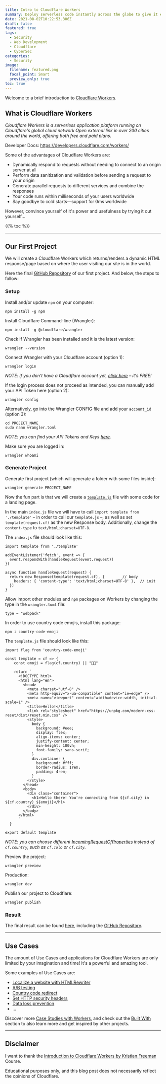 ```yaml
---
title: Intro to Cloudflare Workers
summary: Deploy serverless code instantly across the globe to give it exceptional performance, reliability, and scale.
date: 2021-08-02T10:22:53.306Z
draft: false
featured: true
tags:
  - Security
  - Web Development
  - Cloudflare
  - CyberSec
categories:
  - Security
image:
  filename: featured.png
  focal_point: Smart
  preview_only: true
toc: true
---
```


Welcome to a brief introduction to [Cloudflare Workers](https://workers.cloudflare.com/).

## What is Cloudflare Workers

_Cloudflare Workers is a serverless application platform running on Cloudflare's global cloud network Open external link in over 200 cities around the world, offering both free and paid plans._

Developer Docs: https://developers.cloudflare.com/workers/

Some of the advantages of Cloudflare Workers are:

- Dynamically respond to requests without needing to connect to an origin server at all
- Perform data sanitization and validation before sending a request to your origin
- Generate parallel requests to different services and combine the responses
- Your code runs within milliseconds of your users worldwide
- Say goodbye to cold starts—support for 0ms worldwide

However, convince yourself of it's power and usefulness by trying it out yourself...

{{% toc %}}

* * *

## Our First Project

We will create a Cloudflare Workers which returns/renders a dynamic HTML response/page based on where the user visiting our site is in the world.

Here the final [GitHub Repository](https://github.com/DavidJKTofan/html-my-project) of our first project.
And below, the steps to follow:

### Setup

Install and/or update `npm` on your computer:
```
npm install -g npm
```    

Install Cloudflare Command-line (Wrangler):
```
npm install -g @cloudflare/wrangler
```

Check if Wrangler has been installed and it is the latest version:
```
wrangler --version
```

Connect Wrangler with your Cloudflare account (option 1):
```
wrangler login
```

_NOTE: if you don't have a Cloudflare account yet, [click here](https://dash.cloudflare.com/sign-up) – it's FREE!_

If the login process does not proceed as intended, you can manually add your API Token here (option 2):
```
wrangler config
```

Alternatively, go into the Wrangler CONFIG file and add your `account_id` (option 3):
```
cd PROJECT_NAME
sudo nano wrangler.toml
```

_NOTE: you can find your API Tokens and Keys [here](https://support.cloudflare.com/hc/en-us/articles/200167836-Managing-API-Tokens-and-Keys)._

Make sure you are logged in:
```
wrangler whoami
```

### Generate Project

Generate first project (which will generate a folder with some files inside):
```
wrangler generate PROJECT_NAME
```

Now the fun part is that we will create a [`template.js`](https://github.com/DavidJKTofan/html-my-project/blob/master/template.js) file with some code for a landing page.

In the main `index.js` file we will have to call `import template from './template'` – in order to call our `template.js` –, as well as set `template(request.cf)` as the new Response body. Additionally, change the `content-type` to `text/html;charset=UTF-8`.

The `index.js` file should look like this:
```
import template from './template'

addEventListener('fetch', event => {
  event.respondWith(handleRequest(event.request))
})

async function handleRequest(request) {
  return new Response(template(request.cf), {        // body
    headers: { 'content-type': 'text/html;charset=UTF-8' },  // init
  })
}
```

Allow import other modules and `npm` packages on Workers by changing the type in the `wrangler.toml` file:
```
type = "webpack"
```

In order to use country code emojis, install this package:
```
npm i country-code-emoji
```

The `template.js` file should look like this:
```
import flag from 'country-code-emoji'

const template = cf => {
    const emoji = flag(cf.country) || "👋🏻"

    return `
      <!DOCTYPE html>
      <html lang="en">
        <head>
          <meta charset="utf-8" />
          <meta http-equiv="x-ua-compatible" content="ie=edge" />
          <meta name="viewport" content="width=device-width, initial-scale=1" />
          <title>Hello!</title>
          <link rel="stylesheet" href="https://unpkg.com/modern-css-reset/dist/reset.min.css" />
          <style>
            body {
              background: #eee;
              display: flex;
              align-items: center;
              justify-content: center;
              min-height: 100vh;
              font-family: sans-serif;
            }
            div.container {
              background: #fff;
              border-radius: 1rem;
              padding: 4rem;
            }
          </style>
        </head>
        <body>
          <div class="container">
            <h1>Hello there! You're connecting from ${cf.city} in ${cf.country} ${emoji}</h1>
          </div>
        </body>
      </html>
      `
  }

export default template
```

_NOTE: you can choose different [IncomingRequestCfProperties](https://developers.cloudflare.com/workers/runtime-apis/request#incomingrequestcfproperties) instead of `cf.country`, such as `cf.colo` or `cf.city`._

Preview the project:
```
wrangler preview
```

Production:
```
wrangler dev
```

Publish our project to Cloudflare:
```
wrangler publish
```

### Result

The final result can be found [here](https://html-my-project.davidtofan.workers.dev), including the [GitHub Repository](https://github.com/DavidJKTofan/html-my-project).

* * *

## Use Cases

The amount of Use Cases and applications for Cloudflare Workers are only limited by your imagination and time! It's a powerful and amazing tool.

Some examples of Use Cases are:

- [Localize a website with HTMLRewriter](https://developers.cloudflare.com/workers/tutorials/localize-a-website)
- [A/B testing](https://developers.cloudflare.com/workers/examples/ab-testing)
- [Country code redirect](https://developers.cloudflare.com/workers/examples/country-code-redirect)
- [Set HTTP security headers](https://developers.cloudflare.com/workers/examples/security-headers)
- [Data loss prevention](https://developers.cloudflare.com/workers/examples/data-loss-prevention)
- ...

Discover more [Case Studies with Workers](https://www.cloudflare.com/case-studies/?product=Workers), and check out the [Built With](https://workers.cloudflare.com/built-with) section to also learn more and get inspired by other projects.

* * * * *

## Disclaimer

I want to thank the [Introduction to Cloudflare Workers by Kristian Freeman](https://egghead.io/courses/introduction-to-cloudflare-workers-5aa3) Course.

Educational purposes only, and this blog post does not necessarily reflect the opinions of Cloudflare.
